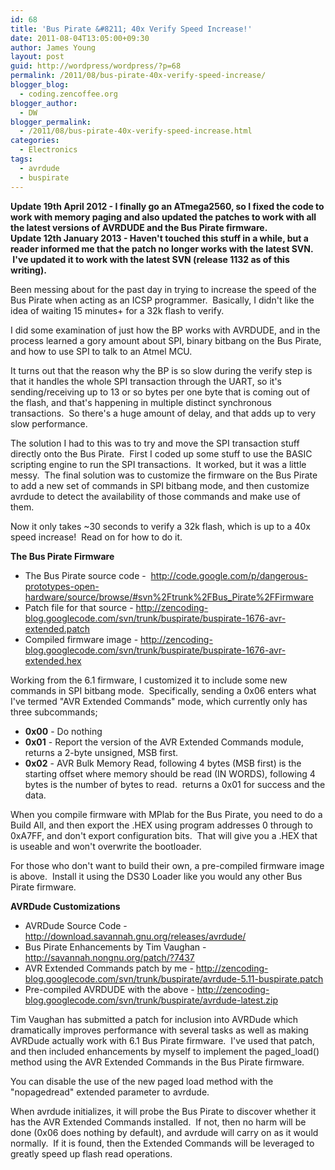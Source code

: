 ```yaml
---
id: 68
title: 'Bus Pirate &#8211; 40x Verify Speed Increase!'
date: 2011-08-04T13:05:00+09:30
author: James Young
layout: post
guid: http://wordpress/wordpress/?p=68
permalink: /2011/08/bus-pirate-40x-verify-speed-increase/
blogger_blog:
  - coding.zencoffee.org
blogger_author:
  - DW
blogger_permalink:
  - /2011/08/bus-pirate-40x-verify-speed-increase.html
categories:
  - Electronics
tags:
  - avrdude
  - buspirate
---
```

<span><b>Update 19th April 2012 - I finally go an ATmega2560, so I fixed the code to work with memory paging and also updated the patches to work with all the latest versions of AVRDUDE and the Bus Pirate firmware.</b></span>  
<span><b>Update 12th January 2013 - Haven't touched this stuff in a while, but a reader informed me that the patch no longer works with the latest SVN.  I've updated it to work with the latest SVN (release 1132 as of this writing).</b></span>

Been messing about for the past day in trying to increase the speed of the Bus Pirate when acting as an ICSP programmer.  Basically, I didn't like the idea of waiting 15 minutes+ for a 32k flash to verify.

I did some examination of just how the BP works with AVRDUDE, and in the process learned a gory amount about SPI, binary bitbang on the Bus Pirate, and how to use SPI to talk to an Atmel MCU.

It turns out that the reason why the BP is so slow during the verify step is that it handles the whole SPI transaction through the UART, so it's sending/receiving up to 13 or so bytes per one byte that is coming out of the flash, and that's happening in multiple distinct synchronous transactions.  So there's a huge amount of delay, and that adds up to very slow performance.

The solution I had to this was to try and move the SPI transaction stuff directly onto the Bus Pirate.  First I coded up some stuff to use the BASIC scripting engine to run the SPI transactions.  It worked, but it was a little messy.  The final solution was to customize the firmware on the Bus Pirate to add a new set of commands in SPI bitbang mode, and then customize avrdude to detect the availability of those commands and make use of them.

Now it only takes ~30 seconds to verify a 32k flash, which is up to a 40x speed increase!  Read on for how to do it.

<a name="more"></a>

<span><b>The Bus Pirate Firmware</b></span>

  * The Bus Pirate source code -  <http://code.google.com/p/dangerous-prototypes-open-hardware/source/browse/#svn%2Ftrunk%2FBus_Pirate%2FFirmware>
  * Patch file for that source - <http://zencoding-blog.googlecode.com/svn/trunk/buspirate/buspirate-1676-avr-extended.patch>
  * Compiled firmware image - <http://zencoding-blog.googlecode.com/svn/trunk/buspirate/buspirate-1676-avr-extended.hex>

Working from the 6.1 firmware, I customized it to include some new commands in SPI bitbang mode.  Specifically, sending a 0x06 enters what I've termed "AVR Extended Commands" mode, which currently only has three subcommands;

  * **0x00** - Do nothing
  * **0x01** - Report the version of the AVR Extended Commands module, returns a 2-byte unsigned, MSB first.
  * **0x02** - AVR Bulk Memory Read, following 4 bytes (MSB first) is the starting offset where memory should be read (IN WORDS), following 4 bytes is the number of bytes to read.  returns a 0x01 for success and the data.

When you compile firmware with MPlab for the Bus Pirate, you need to do a Build All, and then export the .HEX using program addresses 0 through to 0xA7FF, and don't export configuration bits.  That will give you a .HEX that is useable and won't overwrite the bootloader.

For those who don't want to build their own, a pre-compiled firmware image is above.  Install it using the DS30 Loader like you would any other Bus Pirate firmware.

<span><b>AVRDude Customizations</b></span>

  * AVRDude Source Code - <http://download.savannah.gnu.org/releases/avrdude/>
  * Bus Pirate Enhancements by Tim Vaughan - <http://savannah.nongnu.org/patch/?7437>
  * AVR Extended Commands patch by me - <http://zencoding-blog.googlecode.com/svn/trunk/buspirate/avrdude-5.11-buspirate.patch>
  * Pre-compiled AVRDUDE with the above - <http://zencoding-blog.googlecode.com/svn/trunk/buspirate/avrdude-latest.zip>

Tim Vaughan has submitted a patch for inclusion into AVRDude which dramatically improves performance with several tasks as well as making AVRDude actually work with 6.1 Bus Pirate firmware.  I've used that patch, and then included enhancements by myself to implement the paged_load() method using the AVR Extended Commands in the Bus Pirate firmware.

You can disable the use of the new paged load method with the "nopagedread" extended parameter to avrdude.

When avrdude initializes, it will probe the Bus Pirate to discover whether it has the AVR Extended Commands installed.  If not, then no harm will be done (0x06 does nothing by default), and avrdude will carry on as it would normally.  If it is found, then the Extended Commands will be leveraged to greatly speed up flash read operations.